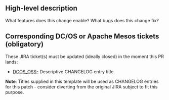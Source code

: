 ## High-level description

What features does this change enable? What bugs does this change fix?


## Corresponding DC/OS or Apache Mesos tickets (obligatory)

These JIRA ticket(s) must be updated (ideally closed) in the moment this PR lands:

  - [DCOS_OSS-<number>](https://jira.mesosphere.com/browse/DCOS_OSS-<number>) Descriptive CHANGELOG entry title.

**Note**: Titles supplied in this template will be used as CHANGELOG entries for this patch - consider diverting from the original JIRA subject to fit this purpose.
